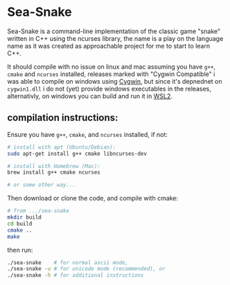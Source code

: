 # Sea-Snake
Sea-Snake is a command-line implementation of the classic game "snake" written in C++ using the ncurses library, the name is a play on the language name as it was created as approachable project for me to start to learn C++.

It should compile with no issue on linux and mac assuming you have `g++`, `cmake` and `ncurses` installed, releases marked with "Cygwin Compatible" i was able to compile on windows using [Cygwin](https://www.cygwin.com/), but since it's depnednet on `cygwin1.dll` i do not (yet) provide windows executables in the releases, alternativly, on windows you can build and run it in [WSL2](https://docs.microsoft.com/en-us/windows/wsl/about).

## compilation instructions:
Ensure you have `g++`, `cmake`, and `ncurses` installed, if not:
```bash
# install with apt (Ubuntu/Debian):
sudo apt-get install g++ cmake libncurses-dev

# install with Homebrew (Mac):
brew install g++ cmake ncurses

# or some other way...
```

Then download or clone the code, and compile with cmake:
```bash
# from .../sea-snake
mkdir build
cd build
cmake ..
make
```
then run:
```bash
./sea-snake    # for normal ascii mode,
./sea-snake -u # for unicode mode (recommended), or
./sea-snake -h # for additional instructions
```
